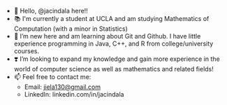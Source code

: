 - 👋 Hello, @jacindala here!! 
- 📚 I'm currently a student at UCLA and am studying Mathematics of Computation 
     (with a minor in Statistics)
- 🌱 I’m new here and am learning about Git and Github. I have little experience
     programming in Java, C++, and R from college/university courses.
- ❣️ I’m looking to expand my knowledge and gain more experience in the world of 
     computer science as well as mathematics and related fields!
- 📫 Feel free to contact me: 
     - Email: jiela130@gmail.com
     - LinkedIn: linkedin.com/in/jacindala

<!---
jacindala/jacindala is a ✨ special ✨ repository because its `README.md` (this file) appears on your GitHub profile.
You can click the Preview link to take a look at your changes.
--->
